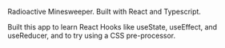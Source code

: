 Radioactive Minesweeper. Built with React and Typescript.

Built this app to learn React Hooks like useState, useEffect, and useReducer, and to try using a CSS pre-processor.
